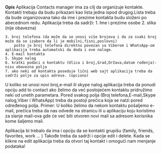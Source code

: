 __Opis__
Aplikacija Contacts manager ima za cilj da organizuje kontakte.
Kontakti trebaju da budu prikazani kao lista jedna ispod drugog.Lista treba da bude organizovana tako da ime i prezime kontakta budu složeni po abecednom redu.
Aplikacija treba da sadrži:
    1. Ime i prezime osobe
    2. slika (nije obavezna)
    
    3. broj telefona (da može da se unosi više brojeva i da za svaki broj može da se izabere da li je mobilni,fisni,poslovni)
        pošto je broj telefona direktno povezan sa Viberom i WhatsApp-om aplikacija treba automatski da doda i ove naloge.
    4. E-mail kontakta 
    5. Skype nalog
    6. kratki podaci o kontaktu (Ulica i broj,Grad,Država,datum rođenja)- nisu obavezna polja
    7. ako neki od kontakta poseduje lični web sajt aplikacija treba da sadrži polje za upis adrese. (opciono)
U koliko se unosi novi broj,e-mail ili skype nalog aplikacija treba da ponudi opciju add to contact ako želimo da već postojećem kontaktu pridružimo neki od unetih parametara.
Pored svakog polja (Broj telefona,E-mail,Skype nalog,Viber i WhatsApp) treba da postoji prečica koja se nalzi pored određenog polja.
Primer:
U koliko želimo da nekom kontaktu pošaljemo e-mail, prečica treba da nas odvede na stranicu ili u aplikaciju koju koristimo za slanje mail-ova gde će već biti otvoren novi mail sa adresom korisnika kome šaljemo mail.

Aplikacija bi trebalo da ima i opciju da se kontakti grupišu (family, friends, favorites, work ... )
Takođe treba da sadrži i opcije edit i delete.
Kada se klikne na edit aplikacija treba da otvori taj kontakt i omogući nam menjanje podataka!